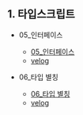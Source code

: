 ## 1. 타입스크립트
- 05_인터페이스

  - [05_인터페이스](https://github.com/EunJaePark/Typescript/blob/main/%EA%B0%95%EC%9D%98%EC%A0%95%EB%A6%AC/05_%EC%9D%B8%ED%84%B0%ED%8E%98%EC%9D%B4%EC%8A%A4.md)
  - [velog](https://velog.io/@design0728/%EC%9D%B8%ED%84%B0%ED%8E%98%EC%9D%B4%EC%8A%A4)
  
- 06_타입 별칭

  - [06_타입 별칭](https://github.com/EunJaePark/Typescript/blob/main/%EA%B0%95%EC%9D%98%EC%A0%95%EB%A6%AC/06_%E1%84%90%E1%85%A1%E1%84%8B%E1%85%B5%E1%86%B8%20%E1%84%87%E1%85%A7%E1%86%AF%E1%84%8E%E1%85%B5%E1%86%BC.md)
  - [velog](https://velog.io/@design0728/10623s9s)
